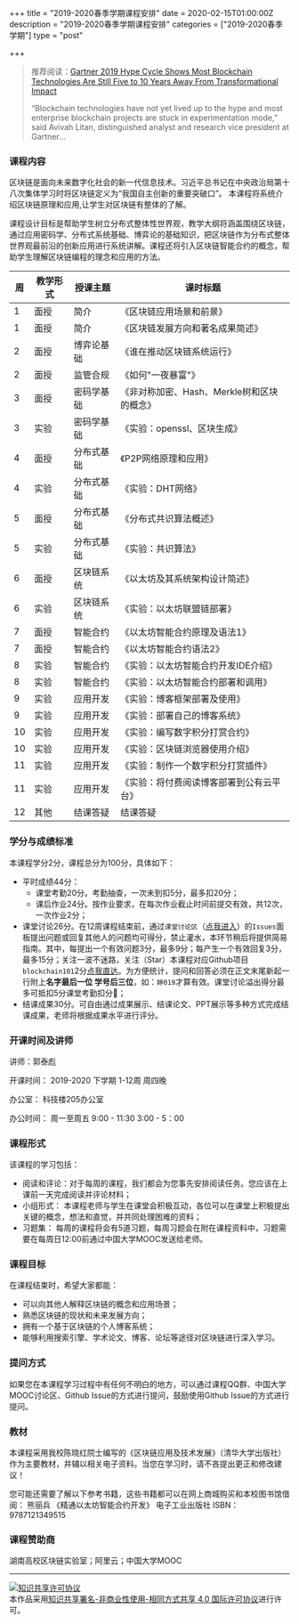 +++
title = "2019-2020春季学期课程安排"
date = 2020-02-15T01:00:00Z
description = "2019-2020春季学期课程安排"
categories = ["2019-2020春季学期"]
type = "post"

+++
> 推荐阅读：[Gartner 2019 Hype Cycle Shows Most Blockchain Technologies Are Still Five to 10 Years Away From Transformational Impact](https://www.gartner.com/en/newsroom/press-releases/2019-10-08-gartner-2019-hype-cycle-shows-most-blockchain-technologies-are-still-five-to-10-years-away-from-transformational-impact) 
>
> “Blockchain technologies have not yet lived up to the hype and most enterprise blockchain projects are stuck in experimentation mode,” said Avivah Litan, distinguished analyst and research vice president at Gartner... 

### 课程内容

区块链是面向未来数字化社会的新一代信息技术。习近平总书记在中央政治局第十八次集体学习时将区块链定义为“我国自主创新的重要突破口”。 本课程将系统介绍区块链原理和应用,让学生对区块链有整体的了解。

课程设计目标是帮助学生树立分布式整体性世界观，教学大纲将涵盖围绕区块链，通过应用密码学、分布式系统基础、博弈论的基础知识，把区块链作为分布式整体世界观最前沿的创新应用进行系统讲解。课程还将引入区块链智能合约的概念，帮助学生理解区块链编程的理念和应用的方法。

| 周 | 教学形式 | 授课主题 | 课时标题 |
| --- | --- | --- | --- |
| 1 | 面授 | 简介 | 《区块链应用场景和前景》 |
| 1| 面授|简介|《区块链发展方向和著名成果简述》 |
| 2 | 面授 | 博弈论基础 | 《谁在推动区块链系统运行》 |
| 2| 面授| 监管合规 | 《如何&quot;一夜暴富&quot;》 |
| 3 | 面授 | 密码学基础 | 《非对称加密、Hash、Merkle树和区块的概念》 |
|3 |实验 | 密码学基础|《实验：openssl、区块生成》 |
| 4 | 面授 | 分布式基础 | 《P2P网络原理和应用》 |
|4 |实验 |分布式基础| 《实验：DHT网络》 |
| 5 | 面授 | 分布式基础|《分布式共识算法概述》 |
|5 |实验 |分布式基础| 《实验：共识算法》 |
| 6 | 面授 | 区块链系统 | 《以太坊及其系统架构设计简述》 |
|6 |实验|区块链系统 | 《实验：以太坊联盟链部署》 |
| 7 | 面授 | 智能合约 | 《以太坊智能合约原理及语法1》 |
| 7|面授|智能合约|《以太坊智能合约语法2》 |
| 8 | 实验 |智能合约 |《实验：以太坊智能合约开发IDE介绍》 |
|8 |实验|智能合约|《实验：以太坊智能合约部署和调用》 |
| 9 | 实验 | 应用开发 | 《实验：博客框架部署及使用》 |
| 9|实验|应用开发|《实验：部署自己的博客系统》 |
| 10 |实验|应用开发| 《实验：编写数字积分打赏合约》 |
| 10|实验|应用开发|《实验：区块链浏览器使用介绍》 |
| 11 | 实验|应用开发|《实验：制作一个数字积分打赏插件》 |
| 11| 实验|应用开发|《实验：将付费阅读博客部署到公有云平台》 |
| 12 | 其他 | 结课答疑 | 结课答疑 |

### 学分与成绩标准
本课程学分2分，课程总分为100分，具体如下：
- 平时成绩44分：
    - 课堂考勤20分。考勤抽查，一次未到扣5分，最多扣20分；
    - 课后作业24分。按作业要求，在每次作业截止时间前提交有效，共12次，一次作业2分；
- 课堂讨论26分。在12周课程结束前，通过`课堂讨论区`（[点我进入](https://github.com/TaibiaoGuo/blockchain101/issues)）的`Issues`面板提出问题或回复其他人的问题均可得分，禁止灌水，本环节稍后将提供简易指南。其中，每提出一个有效问题3分，最多9分；每产生一个有效回复3分，最多15分；关注一波不迷路，关注（Star）本课程对应Github项目`blockchain101`2分[点我直达](https://github.com/TaibiaoGuo/blockchain101/)。为方便统计，提问和回答必须在正文末尾新起一行附上**名字最后一位 学号后三位**，如：`婷019`才算有效。课堂讨论溢出得分最多可抵扣5分课堂考勤扣分🚀；
- 结课成果30分。可自由通过成果展示、结课论文、PPT展示等多种方式完成结课成果，老师将根据成果水平进行评分。

### 开课时间及讲师
讲师：郭泰彪

开课时间： 2019-2020 下学期 1-12周 周四晚

办公室： 科技楼205办公室

办公时间： 周一至周五 9:00 - 11:30 3:00 - 5：00

### 课程形式
该课程的学习包括：
* 阅读和评论：对于每周的课程，我们都会为您事先安排阅读任务。您应该在上课前一天完成阅读并评论材料；
* 小组形式： 本课程老师与学生在课堂会积极互动，各位可以在课堂上积极提出关键的概念，想法和直觉，并共同处理困难的资料；
* 习题集： 每周的课程将会有5道习题，每周习题会在附在课程资料中，习题需要在每周日12:00前通过中国大学MOOC发送给老师。

### 课程目标
在课程结束时，希望大家都能：
* 可以向其他人解释区块链的概念和应用场景；
* 熟悉区块链的现状和未来发展方向；
* 拥有一个基于区块链的个人博客系统；
* 能够利用搜索引擎、学术论文、博客、论坛等途径对区块链进行深入学习。

### 提问方式
如果您在本课程学习过程中有任何不明白的地方，可以通过课程QQ群、中国大学MOOC讨论区、Github Issue的方式进行提问，鼓励使用Github Issue的方式进行提问。

### 教材
本课程采用我校陈晓红院士编写的《区块链应用及技术发展》（清华大学出版社）作为主要教材，并辅以相关电子资料。当您在学习时，请不吝提出更正和修改建议！

您可能还需要了解以下参考书籍，这些书籍都可以在网上商城购买和本校图书馆借阅：
熊丽兵 《精通以太坊智能合约开发》 电子工业出版社 ISBN：9787121349515

### 课程赞助商

 湖南高校区块链实验室；阿里云；中国大学MOOC

---
<a rel="license" href="http://creativecommons.org/licenses/by-nc-sa/4.0/"><img alt="知识共享许可协议" style="border-width:0" src="https://i.creativecommons.org/l/by-nc-sa/4.0/88x31.png" /></a><br />本作品采用<a rel="license" href="http://creativecommons.org/licenses/by-nc-sa/4.0/">知识共享署名-非商业性使用-相同方式共享 4.0 国际许可协议</a>进行许可。
